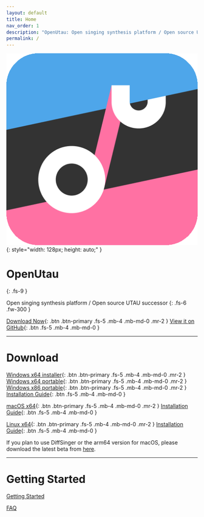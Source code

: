 ```yaml
---
layout: default
title: Home
nav_order: 1
description: "OpenUtau: Open singing synthesis platform / Open source UTAU successor"
permalink: /
---
```


![OpenUtau](assets/images/openutau.png){: style="width: 128px; height: auto;" }

# OpenUtau
{: .fs-9 }

Open singing synthesis platform / Open source UTAU successor
{: .fs-6 .fw-300 }

[Download Now](#download){: .btn .btn-primary .fs-5 .mb-4 .mb-md-0 .mr-2 }
[View it on GitHub](https://github.com/stakira/OpenUtau){: .btn .fs-5 .mb-4 .mb-md-0 }

---

# Download
[Windows x64 installer](https://github.com/stakira/OpenUtau/releases/latest/download/OpenUtau-win-x64.exe){: .btn .btn-primary .fs-5 .mb-4 .mb-md-0 .mr-2 }
[Windows x64 portable](https://github.com/stakira/OpenUtau/releases/latest/download/OpenUtau-win-x64.zip){: .btn .btn-primary .fs-5 .mb-4 .mb-md-0 .mr-2 }
[Windows x86 portable](https://github.com/stakira/OpenUtau/releases/latest/download/OpenUtau-win-x86.zip){: .btn .btn-primary .fs-5 .mb-4 .mb-md-0 .mr-2 }
[Installation Guide](https://github.com/stakira/OpenUtau/wiki/Getting-Started#windows){: .btn .fs-5 .mb-4 .mb-md-0 }

[macOS x64](https://github.com/stakira/OpenUtau/releases/latest/download/OpenUtau-osx-x64.dmg){: .btn .btn-primary .fs-5 .mb-4 .mb-md-0 .mr-2 }
[Installation Guide](https://github.com/stakira/OpenUtau/wiki/Getting-Started#macos){: .btn .fs-5 .mb-4 .mb-md-0 }

[Linux x64](https://github.com/stakira/OpenUtau/releases/latest/download/OpenUtau-linux-x64.tar.gz){: .btn .btn-primary .fs-5 .mb-4 .mb-md-0 .mr-2 }
[Installation Guide](https://github.com/stakira/OpenUtau/wiki/Getting-Started#linux){: .btn .fs-5 .mb-4 .mb-md-0 }

If you plan to use DiffSinger or the arm64 version for macOS, please download the latest beta from [here](https://github.com/stakira/openutau/releases).

---

# Getting Started

[Getting Started](https://github.com/stakira/OpenUtau/wiki/Getting-Started) 

[FAQ](https://github.com/stakira/OpenUtau/wiki/FAQ)
